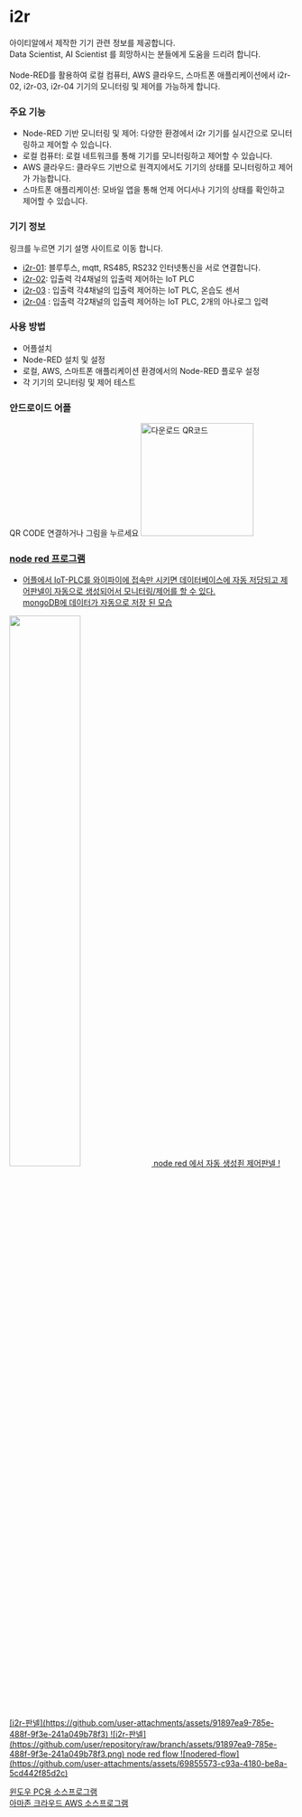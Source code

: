 # i2r
아이티알에서 제작한 기기 관련 정보를 제공합니다.    
Data Scientist, AI Scientist 를 희망하시는 분들에게 도움을 드리려 합니다.    
<br>
Node-RED를 활용하여 로컬 컴퓨터, AWS 클라우드, 스마트폰 애플리케이션에서 i2r-02, i2r-03, i2r-04 기기의 모니터링 및 제어를 가능하게 합니다.

### 주요 기능   
- Node-RED 기반 모니터링 및 제어: 다양한 환경에서 i2r 기기를 실시간으로 모니터링하고 제어할 수 있습니다.    
- 로컬 컴퓨터: 로컬 네트워크를 통해 기기를 모니터링하고 제어할 수 있습니다.    
- AWS 클라우드: 클라우드 기반으로 원격지에서도 기기의 상태를 모니터링하고 제어가 가능합니다.     
- 스마트폰 애플리케이션: 모바일 앱을 통해 언제 어디서나 기기의 상태를 확인하고 제어할 수 있습니다.

### 기기 정보   
링크를 누르면 기기 설명 사이트로 이동 합니다.    
- [i2r-01](https://github.com/kdi6033/i2r-01): 블루투스, mqtt, RS485, RS232 인터넷통신을 서로 연결합니다.    
- [i2r-02](https://github.com/kdi6033/i2r-02): 입출력 각4채널의 입출력 제어하는 IoT PLC     
- [i2r-03](https://github.com/kdi6033/i2r-03) : 입출력 각4채널의 입출력 제어하는 IoT PLC, 온습도 센서     
- [i2r-04](https://github.com/kdi6033/i2r-04) : 입출력 각2채널의 입출력 제어하는 IoT PLC, 2개의 아나로그 입력    

### 사용 방법    
- 어플설치    
- Node-RED 설치 및 설정    
- 로컬, AWS, 스마트폰 애플리케이션 환경에서의 Node-RED 플로우 설정    
- 각 기기의 모니터링 및 제어 테스트

### 안드로이드 어플
QR CODE 연결하거나 그림을 누르세요
<a href="https://play.google.com/store/apps/details?id=io.ionic.i2rReactIoT">
    <img src="https://github.com/kdi6033/i2r-03/assets/37902752/4f55641c-9a50-4eda-8ada-3e0f6beb34c6" alt="다운로드 QR코드" width="200">

### node red 프로그램    
- 어플에서 IoT-PLC를 와이파이에 접속만 시키면 데이터베이스에 자동 저당되고 제어판넬이 자동으로 생성되어서 모니터링/제어를 할 수 있다.    
mongoDB에 데이터가 자동으로 저장 된 모습    
<img src="https://github.com/user-attachments/assets/1c8ee718-8561-4eeb-bdd4-366b209b9fc6" width="50%">      
node red 에서 자동 생성죈 제어판넬    
![i2r-판넬](https://github.com/user-attachments/assets/91897ea9-785e-488f-9f3e-241a049b78f3)    
![i2r-판넬](https://github.com/user/repository/raw/branch/assets/91897ea9-785e-488f-9f3e-241a049b78f3.png)    
node red flow    
![nodered-flow](https://github.com/user-attachments/assets/69855573-c93a-4180-be8a-5cd442f85d2c)    

[윈도우 PC용 소스프로그램](https://github.com/kdi6033/i2r/blob/main/0%20Source-Program-IOT/nodered-local.json)    
[아마존 크라우드 AWS 소스프로그램](https://github.com/kdi6033/i2r/blob/main/0%20Source-Program-IOT/nodered-aws.json)
